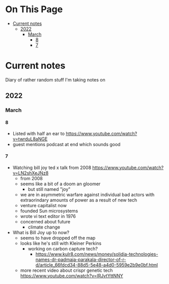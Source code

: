 # On This Page

- [Current notes](#current-notes)
    - [2022](#2022)
        - [March](#march)
            - [8](#8)
            - [7](#7)

# Current notes

Diary of rather random stuff I'm taking notes on

## 2022
### March

#### 8
* Listed with half an ear to
    https://www.youtube.com/watch?v=twrduL8aNGE
* guest mentions podcast at end which sounds good

#### 7

* Watching bill joy ted x talk from 2008
        https://www.youtube.com/watch?v=LN2shXeJNz8
    * from 2008
    * seems like a bit of a doom an gloomer
        * but still named "joy" 
    * we are in asymmetric warfare against individual bad actors with extraorindary amounts of power as a result of new tech
    * venture capitalist now
    * founded Sun microsystems
    * wrote vi text editor in 1976
    * concerned about future
        * climate change
* What is Bill Joy up to now?
    * seems to have dropped off the map 
    * looks like he's still with Kleiner Perkins
        * working on carbon capture tech? 
            * https://www.kulr8.com/news/money/solidia-technologies-names-dr-padmaja-parakala-director-of-r-d/article_66fdcd34-88d5-5e48-a4d0-5959e2b9e0bf.html
    * more recent video about crispr genetic tech
        https://www.youtube.com/watch?v=lRJvtYttNNY
